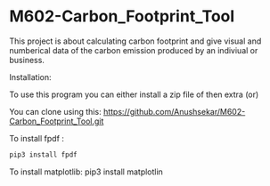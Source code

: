# M602-Carbon_Footprint_Tool

This project is about calculating carbon footprint and give visual and numberical data of the carbon emission produced by an indiviual or business.


Installation:

To use this program you can either install a zip file of then extra (or)

You can clone using this: https://github.com/Anushsekar/M602-Carbon_Footprint_Tool.git

To install fpdf : 
```python
pip3 install fpdf
```
To install matplotlib:
pip3 install matplotlin
